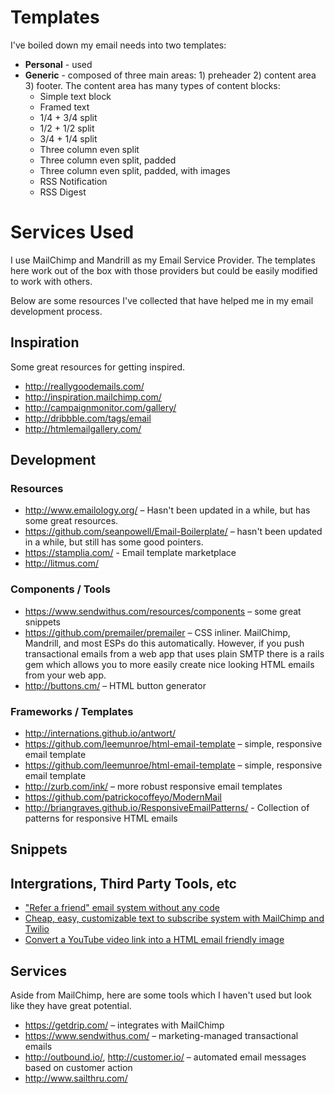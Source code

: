 # Templates

I've boiled down my email needs into two templates:

* **Personal** - used
* **Generic** - composed of three main areas: 1) preheader 2) content area 3) footer. The content area has many types of content blocks:
  * Simple text block
  * Framed text
  * 1/4 + 3/4 split
  * 1/2 + 1/2 split
  * 3/4 + 1/4 split
  * Three column even split
  * Three column even split, padded
  * Three column even split, padded, with images
  * RSS Notification
  * RSS Digest

# Services Used

I use MailChimp and Mandrill as my Email Service Provider. The templates here work out of the box with those providers but could be easily modified to work with others.

Below are some resources I've collected that have helped me in my email development process.

## Inspiration
Some great resources for getting inspired.

* http://reallygoodemails.com/
* http://inspiration.mailchimp.com/
* http://campaignmonitor.com/gallery/
* http://dribbble.com/tags/email
* http://htmlemailgallery.com/


## Development
### Resources
* http://www.emailology.org/ – Hasn't been updated in a while, but has some great resources.
* https://github.com/seanpowell/Email-Boilerplate/ – hasn't been updated in a while, but still has some good pointers.
* https://stamplia.com/ - Email template marketplace
* http://litmus.com/

### Components / Tools
* https://www.sendwithus.com/resources/components – some great snippets
* https://github.com/premailer/premailer – CSS inliner. MailChimp, Mandrill, and most ESPs do this automatically. However, if you push transactional emails from a web app that uses plain SMTP there is a rails gem which allows you to more easily create nice looking HTML emails from your web app.
* http://buttons.cm/ – HTML button generator


### Frameworks / Templates
* http://internations.github.io/antwort/
* https://github.com/leemunroe/html-email-template – simple, responsive email template
* https://github.com/leemunroe/html-email-template – simple, responsive email template
* http://zurb.com/ink/ – more robust responsive email templates
* https://github.com/patrickocoffeyo/ModernMail
* http://briangraves.github.io/ResponsiveEmailPatterns/ - Collection of patterns for responsive HTML emails

## Snippets

## Intergrations, Third Party Tools, etc
* ["Refer a friend" email system without any code](http://us2.campaign-archive1.com/?u=b5af47765edbd2fc173dbf27a&id=154e871003&e=2c26939165)
* [Cheap, easy, customizable text to subscribe system with MailChimp and Twilio](https://github.com/iloveitaly/Twilio-to-MailChimp-Subscription)
* [Convert a YouTube video link into a HTML email friendly image](https://github.com/iloveitaly/youtube-thumbnail-enhancer)

## Services
Aside from MailChimp, here are some tools which I haven't used but look like they have great potential.

* https://getdrip.com/ – integrates with MailChimp
* https://www.sendwithus.com/ – marketing-managed transactional emails
* http://outbound.io/, http://customer.io/ – automated email messages based on customer action
* http://www.sailthru.com/
